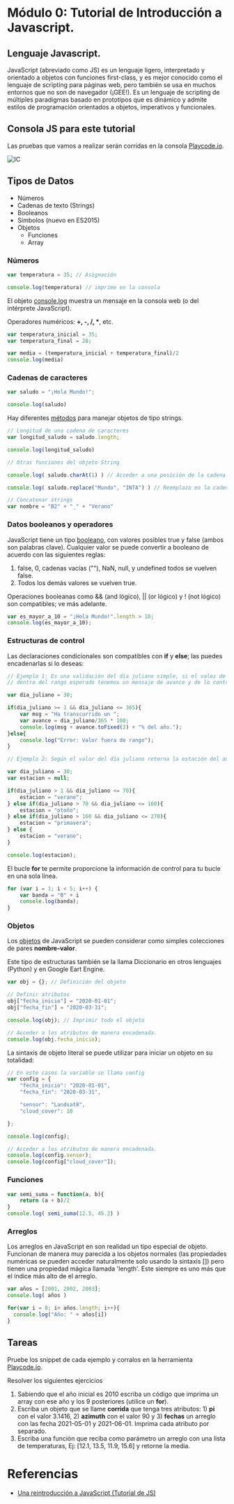 # Módulo 0: Tutorial de Introducción a Javascript.

## Lenguaje Javascript.

JavaScript (abreviado como JS) es un lenguaje ligero, interpretado y orientado a objetos con funciones first-class, y es mejor conocido como el lenguaje de scripting para páginas web, pero también se usa en muchos entornos que no son de navegador (¡GEE!). Es un lenguaje de scripting de múltiples paradigmas basado en prototipos que es dinámico y admite estilos de programación orientados a objetos, imperativos y funcionales.

## Consola JS para este tutorial

Las pruebas que vamos a realizar serán corridas en la consola [Playcode.io](https://playcode.io/new/).

![IC](imgs/playcode.png)


## Tipos de Datos

 - Números
 - Cadenas de texto (Strings)
 - Booleanos
 - Símbolos (nuevo en ES2015)
 - Objetos
    - Funciones
    - Array
 

### Números

```Javascript
var temperatura = 35; // Asignación

console.log(temperatura) // imprime en la consola

```

El objeto [console.log](https://developer.mozilla.org/es/docs/Web/API/Console/log) muestra un mensaje en la consola web (o del intérprete JavaScript).

Operadores numéricos: __+, -, /, *__, etc.

```Javascript
var temperatura_inicial = 35;
var temperatura_final = 28;

var media = (temperatura_inicial + temperatura_final)/2
console.log(media)
```

### Cadenas de caracteres

```Javascript
var saludo = "¡Hola Mundo!";

console.log(saludo)

```

Hay diferentes [métodos](https://developer.mozilla.org/es/docs/Web/JavaScript/Reference/Global_Objects/String#m%c3%a9todos) para manejar objetos de tipo strings.

```Javascript
// Longitud de una cadena de caracteres
var longitud_saludo = saludo.length;

console.log(longitud_saludo)

// Otras funciones del objeto String

console.log( saludo.charAt(1) ) // Acceder a una posición de la cadena

console.log( saludo.replace("Mundo", "INTA") ) // Reemplaza en la cadena saludo la palabra Mundo por INTA

// Concatenar strings
var nombre = "B2" + "_" + "Verano"

```

### Datos booleanos y operadores

JavaScript tiene un tipo [booleano](https://developer.mozilla.org/es/docs/Web/JavaScript/A_re-introduction_to_JavaScript#otros_tipos), con valores posibles true y false (ambos son palabras clave). Cualquier valor se puede convertir a booleano de acuerdo con las siguientes reglas:

 1. false, 0, cadenas vacías (""), NaN, null, y undefined todos se vuelven false.
 2. Todos los demás valores se vuelven true.

Operaciones booleanas como && (and lógico), || (or lógico) y ! (not lógico) son compatibles; ve más adelante.


```Javascript
var es_mayor_a_10 = "¡Hola Mundo!".length > 10;
console.log(es_mayor_a_10);

```

### Estructuras de control

Las declaraciones condicionales son compatibles con __if__ y __else__; las puedes encadenarlas si lo deseas:


```Javascript
// Ejemplo 1: Es una validación del día juliano simple, si el valos de dia_juliano esta 
// dentro del rango esperado tenemos un mensaje de avance y de lo contrario un error

var dia_juliano = 30;

if(dia_juliano >= 1 && dia_juliano <= 365){
    var msg = "Ha transcurrido un ";
    var avance = dia_juliano/365 * 100;
    console.log(msg + avance.toFixed(2) + "% del año.");    
}else{
    console.log("Error: Valor fuera de rango");
}

```


```Javascript
// Ejemplo 2: Según el valor del día juliano retorna la estación del año.

var dia_juliano = 30;
var estacion = null;

if(dia_juliano > 1 && dia_juliano <= 70){
    estacion = "verano";
} else if(dia_juliano > 70 && dia_juliano <= 160){
    estacion = "otoño";
} else if(dia_juliano > 160 && dia_juliano <= 270){
    estacion = "primavera";
} else {
    estacion = "verano";
}

console.log(estacion);

```

El bucle __for__ te permite proporcione la información de control para tu bucle en una sola línea.

```Javascript
for (var i = 1; i < 5; i++) {
    var banda = "B" + i
    console.log(banda);
}

```

### Objetos

Los [objetos](https://developer.mozilla.org/es/docs/Web/JavaScript/A_re-introduction_to_JavaScript#objetos) de JavaScript se pueden considerar como simples colecciones de pares __nombre-valor__.

Este tipo de estructuras también se la llama Diccionario en otros lenguajes (Python) y en Google Eart Engine.


```Javascript
var obj = {}; // Definición del objeto

// Definir atributos
obj["fecha_inicio"] = "2020-01-01"; 
obj["fecha_fin"] = "2020-03-31"; 

console.log(obj); // Imprimir todo el objeto

// Acceder a los atributos de manera encadenada.
console.log(obj.fecha_inicio); 
```

La sintaxis de objeto literal se puede utilizar para iniciar un objeto en su totalidad:

```Javascript
// En este casos la variable se llama config
var config = {
    "fecha_inicio": "2020-01-01", 
    "fecha_fin": "2020-03-31", 

    "sensor": "Landsat8",
    "cloud_cover": 10

};

console.log(config);

// Acceder a los atributos de manera encadenada.
console.log(config.sensor); 
console.log(config["cloud_cover"]);

```

### Funciones

```Javascript
var semi_suma = function(a, b){
    return (a + b)/2
}
console.log( semi_suma(12.5, 45.2) )

```


### Arreglos
Los arreglos en JavaScript en son realidad un tipo especial de objeto. Funcionan de manera muy parecida a los objetos normales (las propiedades numéricas se pueden acceder naturalmente solo usando la sintaxis []) pero tienen una propiedad mágica llamada 'length'. Este siempre es uno más que el índice más alto de el arreglo.


```Javascript
var años = [2001, 2002, 2003];
console.log( años )

```

```Javascript
for(var i = 0; i< años.length; i++){
  console.log("Año: " + años[i])
}
```

## Tareas

Pruebe los snippet de cada ejemplo y corralos en la herramienta [Playcode.io](https://playcode.io/new/).

Resolver los siguientes ejercicios

 1. Sabiendo que el año inicial es 2010 escriba un código que imprima un array con ese año y los 9 posteriores (utilice un **for**).
 2. Escriba un objeto que se llame __corrida__ que tenga tres atributos: 1) __pi__ con el valor 3.1416, 2) __azimuth__ con el valor 90 y 3) __fechas__ un arreglo con las fecha 2021-05-01 y 2021-06-01. Imprima cada atributo por separado. 
 3. Escriba una función que reciba como parámetro un arreglo con una lista de temperaturas, Ej: [12.1, 13.5, 11.9, 15.6] y retorne la media.

# Referencias

* [Una reintroducción a JavaScript (Tutorial de JS)](https://developer.mozilla.org/es/docs/Web/JavaScript/A_re-introduction_to_JavaScript)








